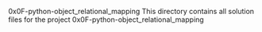 0x0F-python-object_relational_mapping
This directory contains all solution files for the project 0x0F-python-object_relational_mapping
